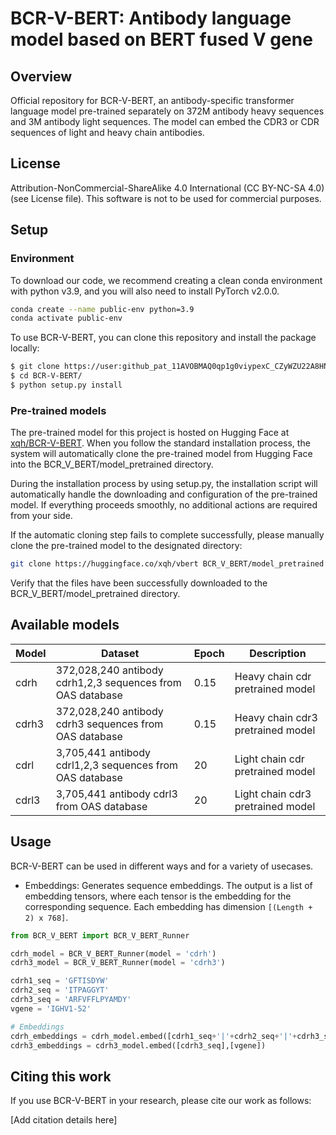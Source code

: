 # BCR-V-BERT: Antibody language model based on BERT fused V gene

## Overview

Official repository for BCR-V-BERT, an antibody-specific transformer language model pre-trained separately on 372M antibody heavy sequences and 3M antibody light sequences. The model can embed the CDR3 or CDR sequences of light and heavy chain antibodies.

## License

Attribution-NonCommercial-ShareAlike 4.0 International (CC BY-NC-SA 4.0) (see License file).
This software is not to be used for commercial purposes.

## Setup

### Environment

To download our code, we recommend creating a clean conda environment with python v3.9, and you will also need to install PyTorch v2.0.0.
```bash
conda create --name public-env python=3.9
conda activate public-env
```

To use BCR-V-BERT, you can clone this repository and install the package locally:
```bash
$ git clone https://user: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@github.com/ZhangLabTJU/BCR-V-BERT.git
$ cd BCR-V-BERT/
$ python setup.py install
```
### Pre-trained models

The pre-trained model for this project is hosted on Hugging Face at [xqh/BCR-V-BERT](https://huggingface.co/xqh/BCR-V-BERT). When you follow the standard installation process, the system will automatically clone the pre-trained model from Hugging Face into the BCR_V_BERT/model_pretrained directory.

During the installation process by using setup.py, the installation script will automatically handle the downloading and configuration of the pre-trained model. If everything proceeds smoothly, no additional actions are required from your side.

If the automatic cloning step fails to complete successfully, please manually clone the pre-trained model to the designated directory:

```bash
git clone https://huggingface.co/xqh/vbert BCR_V_BERT/model_pretrained
```

Verify that the files have been successfully downloaded to the BCR_V_BERT/model_pretrained directory.


## Available models

| Model | Dataset | Epoch | Description |
|-------|------------------------------------------------------------|------|---------------|
| cdrh  | 372,028,240 antibody cdrh1,2,3 sequences from OAS database | 0.15 | Heavy chain cdr pretrained model |
| cdrh3 | 372,028,240 antibody cdrh3 sequences from OAS database     | 0.15 | Heavy chain cdr3 pretrained model |
| cdrl  | 3,705,441 antibody cdrl1,2,3 sequences from OAS database   | 20   | Light chain cdr pretrained model |
| cdrl3 | 3,705,441 antibody cdrl3 from OAS database                 | 20   | Light chain cdr3 pretrained model |

## Usage

BCR-V-BERT can be used in different ways and for a variety of usecases.
    
- Embeddings: Generates sequence embeddings. The output is a list of embedding tensors, where each tensor is the embedding for the corresponding sequence. Each embedding has dimension `[(Length + 2) x 768]`.
    
```python
from BCR_V_BERT import BCR_V_BERT_Runner

cdrh_model = BCR_V_BERT_Runner(model = 'cdrh')
cdrh3_model = BCR_V_BERT_Runner(model = 'cdrh3')

cdrh1_seq = 'GFTISDYW'
cdrh2_seq = 'ITPAGGYT'
cdrh3_seq = 'ARFVFFLPYAMDY'
vgene = 'IGHV1-52'

# Embeddings
cdrh_embeddings = cdrh_model.embed([cdrh1_seq+'|'+cdrh2_seq+'|'+cdrh3_seq],[vgene])
cdrh3_embeddings = cdrh3_model.embed([cdrh3_seq],[vgene])
```

## Citing this work
If you use BCR-V-BERT in your research, please cite our work as follows:

[Add citation details here]

